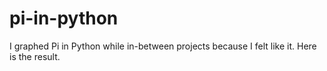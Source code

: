 # pi-in-python
I graphed Pi in Python while in-between projects because I felt like it. Here is the result.
